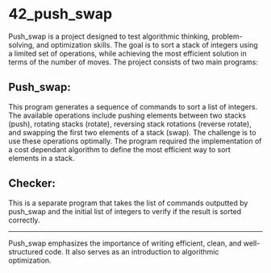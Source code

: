 # 42_push_swap

Push_swap is a project designed to test algorithmic thinking, problem-solving, and optimization skills. The goal is to sort a stack of integers using a limited set of operations, while achieving the most efficient solution in terms of the number of moves. The project consists of two main programs:

## Push_swap:
  This program generates a sequence of commands to sort a list of integers. The available operations include pushing elements between two stacks (push), rotating stacks (rotate), reversing stack rotations (reverse rotate), and swapping the first two elements of a stack (swap). The challenge is to use these operations optimally. The program required the implementation of a cost dependant algorithm to define the most efficient way to sort elements in a stack.

## Checker: 
  This is a separate program that takes the list of commands outputted by push_swap and the initial list of integers to verify if the result is sorted correctly.

---
Push_swap emphasizes the importance of writing efficient, clean, and well-structured code. It also serves as an introduction to algorithmic optimization.


